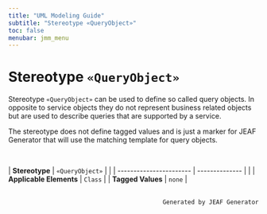 ```yaml
---
title: "UML Modeling Guide"
subtitle: "Stereotype «QueryObject»"
toc: false
menubar: jmm_menu
---
```


# Stereotype `«QueryObject»`
Stereotype `«QueryObject»` can be used to define so called query objects. In opposite to service objects they do not represent business related objects but are used to describe queries that are supported by a service. 

The stereotype does not define tagged values and is just a marker for JEAF Generator that will use the matching template for query objects.

<br>

| **Stereotype**          | `«QueryObject»` | |
| ----------------------- | -------------- | |
| **Applicable Elements** | `Class`        |
| **Tagged Values**       | `none`           |



<br>

<div style="text-align: right"><code>Generated by JEAF Generator</code></div>

    